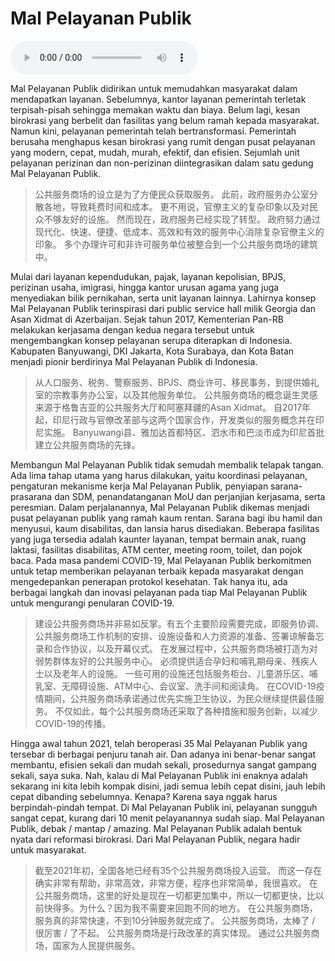 # Mal Pelayanan Publik

![U1T3 - Mal Pelayanan Publik](./audio/U1T3%20-%20Mal%20Pelayanan%20Publik.m4a)

Mal Pelayanan Publik didirikan untuk memudahkan masyarakat dalam mendapatkan layanan.
Sebelumnya, kantor layanan pemerintah terletak terpisah-pisah sehingga memakan waktu dan biaya.
Belum lagi, kesan birokrasi yang berbelit dan fasilitas yang belum ramah kepada masyarakat.
Namun kini, pelayanan pemerintah telah bertransformasi.
Pemerintah berusaha menghapus kesan birokrasi yang rumit dengan pusat pelayanan yang modern, cepat, mudah, murah, efektif, dan efisien.
Sejumlah unit pelayanan perizinan dan non-perizinan diintegrasikan dalam satu gedung Mal Pelayanan Publik.

> 公共服务商场的设立是为了方便民众获取服务。
> 此前，政府服务办公室分散各地，导致耗费时间和成本。
> 更不用说，官僚主义的复杂印象以及对民众不够友好的设施。
> 然而现在，政府服务已经实现了转型。
> 政府努力通过现代化、快速、便捷、低成本、高效和有效的服务中心消除复杂官僚主义的印象。
> 多个办理许可和非许可服务单位被整合到一个公共服务商场的建筑中。

Mulai dari layanan kependudukan, pajak, layanan kepolisian, BPJS, perizinan usaha, imigrasi, hingga kantor urusan agama yang juga menyediakan bilik pernikahan, serta unit layanan lainnya.
Lahirnya konsep Mal Pelayanan Publik terinspirasi dari public service hall milik Georgia dan Asan Xidmat di Azerbaijan.
Sejak tahun 2017, Kementerian Pan-RB melakukan kerjasama dengan kedua negara tersebut untuk mengembangkan konsep pelayanan serupa diterapkan di Indonesia.
Kabupaten Banyuwangi, DKI Jakarta, Kota Surabaya, dan Kota Batan menjadi pionir berdirinya Mal Pelayanan Publik di Indonesia.

> 从人口服务、税务、警察服务、BPJS、商业许可、移民事务，到提供婚礼室的宗教事务办公室，以及其他服务单位。
> 公共服务商场的概念诞生灵感来源于格鲁吉亚的公共服务大厅和阿塞拜疆的Asan Xidmat。
> 自2017年起，印尼行政与官僚改革部与这两个国家合作，开发类似的服务概念并在印尼实施。
> Banyuwangi县、雅加达首都特区、泗水市和巴淡市成为印尼首批建立公共服务商场的先锋。

Membangun Mal Pelayanan Publik tidak semudah membalik telapak tangan.
Ada lima tahap utama yang harus dilakukan, yaitu koordinasi pelayanan, pengaturan mekanisme kerja Mal Pelayanan Publik, penyiapan sarana-prasarana dan SDM, penandatanganan MoU dan perjanjian kerjasama, serta peresmian.
Dalam perjalanannya, Mal Pelayanan Publik dikemas menjadi pusat pelayanan publik yang ramah kaum rentan.
Sarana bagi ibu hamil dan menyusui, kaum disabilitas, dan lansia harus disediakan.
Beberapa fasilitas yang juga tersedia adalah kaunter layanan, tempat bermain anak, ruang laktasi, fasilitas disabilitas, ATM center, meeting room, toilet, dan pojok baca.
Pada masa pandemi COVID-19, Mal Pelayanan Publik berkomitmen untuk tetap memberikan pelayanan terbaik kepada masyarakat dengan mengedepankan penerapan protokol kesehatan.
Tak hanya itu, ada berbagai langkah dan inovasi pelayanan pada tiap Mal Pelayanan Publik untuk mengurangi penularan COVID-19.

> 建设公共服务商场并非易如反掌。有五个主要阶段需要完成，即服务协调、公共服务商场工作机制的安排、设施设备和人力资源的准备、签署谅解备忘录和合作协议，以及开幕仪式。
> 在发展过程中，公共服务商场被打造为对弱势群体友好的公共服务中心。
> 必须提供适合孕妇和哺乳期母亲、残疾人士以及老年人的设施。
> 一些可用的设施还包括服务柜台、儿童游乐区、哺乳室、无障碍设施、ATM中心、会议室、洗手间和阅读角。
> 在COVID-19疫情期间，公共服务商场承诺通过优先实施卫生协议，为民众继续提供最佳服务。
> 不仅如此，每个公共服务商场还采取了各种措施和服务创新，以减少COVID-19的传播。

Hingga awal tahun 2021, telah beroperasi 35 Mal Pelayanan Publik yang tersebar di berbagai penjuru tanah air.
Dan adanya ini benar-benar sangat membantu, efisien sekali dan mudah sekali, prosedurnya sangat gampang sekali, saya suka.
Nah, kalau di Mal Pelayanan Publik ini enaknya adalah sekarang ini kita lebih kompak disini, jadi semua lebih cepat disini, jauh lebih cepat dibanding sebelumnya. Kenapa? Karena saya nggak harus berpindah-pindah tempat.
Di Mal Pelayanan Publik ini, pelayanan sungguh sangat cepat, kurang dari 10 menit pelayanannya sudah siap.
Mal Pelayanan Publik, debak / mantap / amazing.
Mal Pelayanan Publik adalah bentuk nyata dari reformasi birokrasi.
Dari Mal Pelayanan Publik, negara hadir untuk masyarakat.

> 截至2021年初，全国各地已经有35个公共服务商场投入运营。
> 而这一存在确实非常有帮助，非常高效，非常方便，程序也非常简单，我很喜欢。
> 在公共服务商场，这里的好处是现在一切都更加集中，所以一切都更快，比以前快得多。为什么？因为我不需要来回跑不同的地方。
> 在公共服务商场，服务真的非常快速，不到10分钟服务就完成了。
> 公共服务商场，太棒了 / 很厉害 / 了不起。
> 公共服务商场是行政改革的真实体现。
> 通过公共服务商场，国家为人民提供服务。
